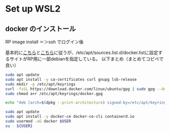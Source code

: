 # Set up WSL2 

<!-- @import "[TOC]" {cmd="toc" depthFrom=1 depthTo=6 orderedList=false} -->

## docker のインストール

RP image install ＝＞ssh でログイン後

基本的に[こちら](https://kinsta.com/jp/blog/install-docker-ubuntu/)と[こちら](https://www.kagoya.jp/howto/cloud/container/dockerubuntu/)に従うが、/etc/apt/sources.list.d/docker.listに設定するサイトがRP用に一部debianを指定している。
以下まとめ（まとめてコピペで良い）

```bash
sudo apt update
sudo apt install -y ca-certificates curl gnupg lsb-release
sudo mkdir -p /etc/apt/keyrings
curl -fsSL https://download.docker.com/linux/ubuntu/gpg | sudo gpg --dearmor -o /etc/apt/keyrings/docker.gpg
sudo chmod a+r /etc/apt/keyrings/docker.gpg

echo "deb [arch=$(dpkg --print-architecture) signed-by=/etc/apt/keyrings/docker.gpg] https://download.docker.com/linux/ubuntu $(lsb_release -cs) stable" | sudo tee /etc/apt/sources.list.d/docker.list > /dev/null

sudo apt update
sudo apt install -y docker-ce docker-ce-cli containerd.io
sudo usermod -aG docker $USER
su - ${USER}
```